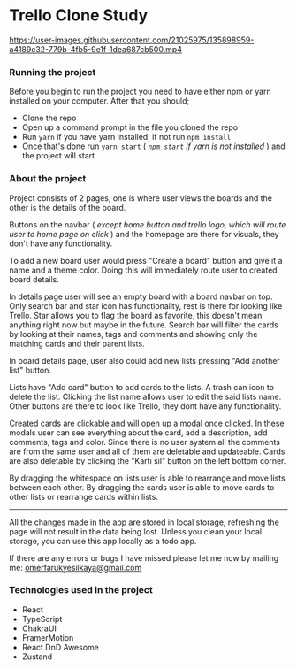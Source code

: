 # Trello Clone Study

https://user-images.githubusercontent.com/21025975/135898959-a4189c32-779b-4fb5-9e1f-1dea687cb500.mp4

### Running the project

Before you begin to run the project you need to have either npm or yarn installed on your computer.
After that you should;

-   Clone the repo
-   Open up a command prompt in the file you cloned the repo
-   Run `yarn` if you have yarn installed, if not run `npm install`
-   Once that's done run `yarn start` ( _`npm start` if yarn is not installed_ ) and the project will start

### About the project

Project consists of 2 pages, one is where user views the boards and the other is the details of the board.

Buttons on the navbar ( _except home button and trello logo, which will route user to home page on click_ ) and the homepage are there for visuals, they don't have any functionality.

To add a new board user would press "Create a board" button and give it a name and a theme color. Doing this will immediately route user to created board details.

In details page user will see an empty board with a board navbar on top. Only search bar and star icon has functionality, rest is there for looking like Trello. Star allows you to flag the board as favorite, this doesn't mean anything right now but maybe in the future. Search bar will filter the cards by looking at their names, tags and comments and showing only the matching cards and their parent lists.

In board details page, user also could add new lists pressing "Add another list" button.

Lists have "Add card" button to add cards to the lists. A trash can icon to delete the list. Clicking the list name allows user to edit the said lists name. Other buttons are there to look like Trello, they dont have any functionality.

Created cards are clickable and will open up a modal once clicked. In these modals user can see everything about the card, add a description, add comments, tags and color. Since there is no user system all the comments are from the same user and all of them are deletable and updateable. Cards are also deletable by clicking the "Kartı sil" button on the left bottom corner.

By dragging the whitespace on lists user is able to rearrange and move lists between each other. By dragging the cards user is able to move cards to other lists or rearrange cards within lists.

---

All the changes made in the app are stored in local storage, refreshing the page will not result in the data being lost. Unless you clean your local storage, you can use this app locally as a todo app.

If there are any errors or bugs I have missed please let me now by mailing me:
omerfarukyesilkaya@gmail.com

### Technologies used in the project

-   React
-   TypeScript
-   ChakraUI
-   FramerMotion
-   React DnD Awesome
-   Zustand

